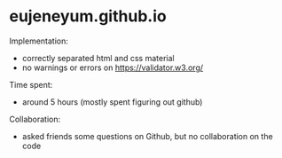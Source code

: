 # eujeneyum.github.io

Implementation:
  - correctly separated html and css material
  - no warnings or errors on https://validator.w3.org/
 
 Time spent:
 - around 5 hours (mostly spent figuring out github)
 
 Collaboration:
 - asked friends some questions on Github, but no collaboration on the code
